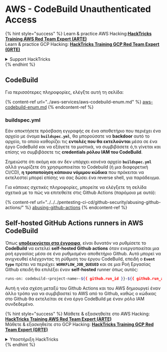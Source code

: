 # AWS - CodeBuild Unauthenticated Access

{% hint style="success" %}
Learn & practice AWS Hacking:<img src="../../../.gitbook/assets/image (1).png" alt="" data-size="line">[**HackTricks Training AWS Red Team Expert (ARTE)**](https://training.hacktricks.xyz/courses/arte)<img src="../../../.gitbook/assets/image (1).png" alt="" data-size="line">\
Learn & practice GCP Hacking: <img src="../../../.gitbook/assets/image (2).png" alt="" data-size="line">[**HackTricks Training GCP Red Team Expert (GRTE)**<img src="../../../.gitbook/assets/image (2).png" alt="" data-size="line">](https://training.hacktricks.xyz/courses/grte)

<details>

<summary>Support HackTricks</summary>

* Check the [**subscription plans**](https://github.com/sponsors/carlospolop)!
* **Join the** 💬 [**Discord group**](https://discord.gg/hRep4RUj7f) or the [**telegram group**](https://t.me/peass) or **follow** us on **Twitter** 🐦 [**@hacktricks\_live**](https://twitter.com/hacktricks\_live)**.**
* **Share hacking tricks by submitting PRs to the** [**HackTricks**](https://github.com/carlospolop/hacktricks) and [**HackTricks Cloud**](https://github.com/carlospolop/hacktricks-cloud) github repos.

</details>
{% endhint %}

## CodeBuild

Για περισσότερες πληροφορίες, ελέγξτε αυτή τη σελίδα:

{% content-ref url="../aws-services/aws-codebuild-enum.md" %}
[aws-codebuild-enum.md](../aws-services/aws-codebuild-enum.md)
{% endcontent-ref %}

### buildspec.yml

Εάν αποκτήσετε πρόσβαση εγγραφής σε ένα αποθετήριο που περιέχει ένα αρχείο με όνομα **`buildspec.yml`**, θα μπορούσατε να **backdoor** αυτό το αρχείο, το οποίο καθορίζει τις **εντολές που θα εκτελούνται** μέσα σε ένα έργο CodeBuild και να εξάγετε τα μυστικά, να συμβιβάσετε ό,τι γίνεται και επίσης να συμβιβάσετε τις **credentials ρόλου IAM του CodeBuild**.

Σημειώστε ότι ακόμη και αν δεν υπάρχει κανένα αρχείο **`buildspec.yml`** αλλά γνωρίζετε ότι χρησιμοποιείται το Codebuild (ή μια διαφορετική CI/CD), **η τροποποίηση κάποιου νόμιμου κώδικα** που πρόκειται να εκτελεστεί μπορεί επίσης να σας δώσει ένα reverse shell, για παράδειγμα.

Για κάποιες σχετικές πληροφορίες, μπορείτε να ελέγξετε τη σελίδα σχετικά με το πώς να επιτεθείτε στις Github Actions (παρόμοια με αυτό):

{% content-ref url="../../../pentesting-ci-cd/github-security/abusing-github-actions/" %}
[abusing-github-actions](../../../pentesting-ci-cd/github-security/abusing-github-actions/)
{% endcontent-ref %}

## Self-hosted GitHub Actions runners in AWS CodeBuild <a href="#action-runner" id="action-runner"></a>

Όπως [**υποδεικνύεται στα έγγραφα**](https://docs.aws.amazon.com/codebuild/latest/userguide/action-runner.html), είναι δυνατόν να ρυθμίσετε το **CodeBuild** να εκτελεί **self-hosted Github actions** όταν ενεργοποιείται μια ροή εργασίας μέσα σε ένα ρυθμισμένο αποθετήριο Github. Αυτό μπορεί να ανιχνευθεί ελέγχοντας τη ρύθμιση του έργου CodeBuild, επειδή ο **`Event type`** πρέπει να περιέχει: **`WORKFLOW_JOB_QUEUED`** και σε μια Ροή Εργασίας Github επειδή θα επιλέξει έναν **self-hosted** runner όπως αυτός:
```bash
runs-on: codebuild-<project-name>-${{ github.run_id }}-${{ github.run_attempt }}
```
Αυτή η νέα σχέση μεταξύ του Github Actions και του AWS δημιουργεί έναν άλλο τρόπο για να συμβιβαστεί το AWS από το Github, καθώς ο κώδικας στο Github θα εκτελείται σε ένα έργο CodeBuild με έναν ρόλο IAM συνδεδεμένο.

{% hint style="success" %}
Μάθετε & εξασκηθείτε στο AWS Hacking:<img src="../../../.gitbook/assets/image (1).png" alt="" data-size="line">[**HackTricks Training AWS Red Team Expert (ARTE)**](https://training.hacktricks.xyz/courses/arte)<img src="../../../.gitbook/assets/image (1).png" alt="" data-size="line">\
Μάθετε & εξασκηθείτε στο GCP Hacking: <img src="../../../.gitbook/assets/image (2).png" alt="" data-size="line">[**HackTricks Training GCP Red Team Expert (GRTE)**<img src="../../../.gitbook/assets/image (2).png" alt="" data-size="line">](https://training.hacktricks.xyz/courses/grte)

<details>

<summary>Υποστήριξη HackTricks</summary>

* Ελέγξτε τα [**σχέδια συνδρομής**](https://github.com/sponsors/carlospolop)!
* **Εγγραφείτε στην** 💬 [**ομάδα Discord**](https://discord.gg/hRep4RUj7f) ή στην [**ομάδα telegram**](https://t.me/peass) ή **ακολουθήστε** μας στο **Twitter** 🐦 [**@hacktricks\_live**](https://twitter.com/hacktricks\_live)**.**
* **Μοιραστείτε κόλπα hacking υποβάλλοντας PRs στα** [**HackTricks**](https://github.com/carlospolop/hacktricks) και [**HackTricks Cloud**](https://github.com/carlospolop/hacktricks-cloud) github repos.

</details>
{% endhint %}
